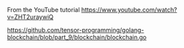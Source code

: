 From the YouTube tutorial https://www.youtube.com/watch?v=ZHT2uraywiQ

https://github.com/tensor-programming/golang-blockchain/blob/part_9/blockchain/blockchain.go